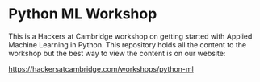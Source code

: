 # Python ML Workshop

This is a Hackers at Cambridge workshop on getting started with Applied Machine Learning in Python. This repository holds all the content to the workshop but the best way to view the content is on our website:

https://hackersatcambridge.com/workshops/python-ml
